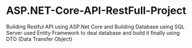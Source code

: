 # ASP.NET-Core-API-RestFull-Project
Building Restful API using ASP.Net Core  and Building Database using SQL Server   used Entity Framework to deal database and build it   finally using DTO (Data Transfer Object)
